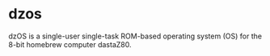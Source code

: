 # dzos

dzOS is a single-user single-task ROM-based operating system (OS) for the 8-bit homebrew computer dastaZ80.